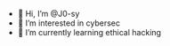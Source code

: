 - 👋 Hi, I’m @J0-sy
- 👀 I’m interested in cybersec
- 🌱 I’m currently learning ethical hacking

<!---
J0-sy/J0-sy is a ✨ special ✨ repository because its `README.md` (this file) appears on your GitHub profile.
You can click the Preview link to take a look at your changes.
--->
